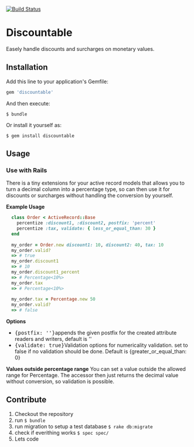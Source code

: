 [![Build Status](https://travis-ci.org/stestaub/discountable.svg?branch=master)](https://travis-ci.org/stestaub/discountable)

# Discountable

Easely handle discounts and surcharges on monetary values.

## Installation

Add this line to your application's Gemfile:

```ruby
gem 'discountable'
```

And then execute:

    $ bundle

Or install it yourself as:

    $ gem install discountable

## Usage

### Use with Rails

There is a tiny extensions for your active record models that allows you to turn a decimal column
into a percentage type, so can then use it for discounts or surcharges without handling the conversion by yourself.

**Example Usage**

```ruby
  class Order < ActiveRecord::Base
    percentize :discount1, :discount2, postfix: 'percent'
    percentize :tax, validate: { less_or_equal_than: 30 }
  end
  
  my_order = Order.new discount1: 10, discount2: 40, tax: 10
  my_order.valid?
  => # true
  my_order.discount1
  => # 10
  my_order.discount1_percent
  => # Percentage<10%>
  my_order.tax
  => # Percentage<10%>
  
  my_order.tax = Percentage.new 50
  my_order.valid?
  => # false
```
**Options**

* <tt>{postfix: ''}</tt>appends the given postfix for the created attribute readers and writers, default is ''
* <tt>{validate: true}</tt>Validation options for numericality validation. set to false if no validation
should be done. Default is {greater_or_equal_than: 0}

**Values outside percentage range**
You can set a value outside the allowed range for Percentage. The accessor then just returns the decimal
value without conversion, so validation is possible.

## Contribute

1. Checkout the repository
2. run `$ bundle`
3. run migration to setup a test database `$ rake db:migrate`
4. check if everithing works `$ spec spec/`
5. Lets code